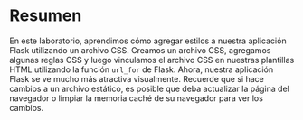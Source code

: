 # Resumen

En este laboratorio, aprendimos cómo agregar estilos a nuestra aplicación Flask utilizando un archivo CSS. Creamos un archivo CSS, agregamos algunas reglas CSS y luego vinculamos el archivo CSS en nuestras plantillas HTML utilizando la función `url_for` de Flask. Ahora, nuestra aplicación Flask se ve mucho más atractiva visualmente. Recuerde que si hace cambios a un archivo estático, es posible que deba actualizar la página del navegador o limpiar la memoria caché de su navegador para ver los cambios.
